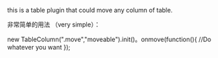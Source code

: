 this is a table plugin that could move any column of table.

非常简单的用法 （very simple）：

new TableColumn(".move","moveable").init()。onmove(function(){
//Do whatever you want
});

